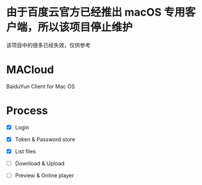 # 由于百度云官方已经推出 macOS 专用客户端，所以该项目停止维护

该项目中的很多已经失效，仅供参考

# MACloud

BaiduYun Client for Mac OS

# Process

- [x] Login


- [x] Token & Password store


- [x] List files


- [ ] Download & Upload


- [ ] Preview & Online player

